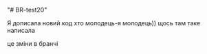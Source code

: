 "# BR-test20" 

Я дописала новий код
хто молодець-я молодець))
щось там таке написала


це зміни в бранчі


